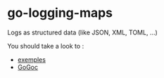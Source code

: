 # go-logging-maps
Logs as structured data (like JSON, XML, TOML, ...)

You should take a look to :
- [exemples](https://github.com/Jimskapt/go-logging-maps/blob/master/examples/)
- [GoGoc](https://godoc.org/github.com/Jimskapt/go-logging-maps)
